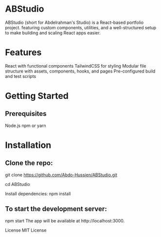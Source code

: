 # ABStudio

ABStudio (short for Abdelrahman's Studio) is a React-based portfolio project. featuring custom components, utilities, and a well-structured setup to make building and scaling React apps easier.

# Features

React with functional components
TailwindCSS for styling
Modular file structure with assets, components, hooks, and pages
Pre-configured build and test scripts


# Getting Started

## Prerequisites
Node.js
npm or yarn


# Installation

## Clone the repo:

git clone https://github.com/Abdo-Hussien/ABStudio.git

cd ABStudio

Install dependencies:
npm install


## To start the development server:
npm start
The app will be available at http://localhost:3000.

License
MIT License
